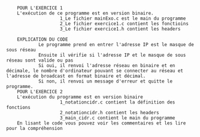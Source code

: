 
        POUR L'EXERCICE 1
        L'exécution de ce programme est en version binaire.
                        1_Le fichier mainExo.c est le main du programme
                        2_Le fichier exercice1.c contient les fonctioins 
                        3_Le fichier exercice1.h contient les headers

        EXPLICATION DU CODE
                Le programme prend en entrer l'adresse IP est le masque de sous réseau
                Ensuite il vérifie si l'adresse IP et le masque de sous réseau sont valide ou pas
                Si oui, il renvoi l'adresse réseau en binaire et en décimale, le nombre d'ordinateur pouvant se connecter au réseau et l'adresse de broadcast en format binaire et décimal.
                Si non, il renvoi un message d'erreur et quitte le programme.
        POUR L'EXERCICE 2
        L'exécution du programme est en version binaire
                        1_notationcidr.c contient la définition des fonctions
                        2_notationcidr.h contient les headers
                        3_main_cidr.c contient le main du programme 
        En lisant le code vous pouvez voir les commentaires et les lire pour la compréhension
